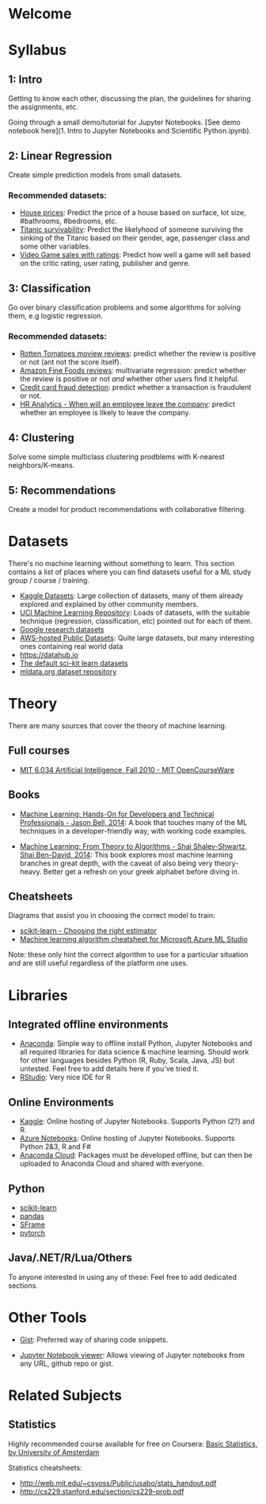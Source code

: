 # Welcome

# Syllabus

## 1: Intro

Getting to know each other, discussing the plan, the guidelines for sharing the assignments, etc.

Going through a small demo/tutorial for Jupyter Notebooks. [See demo notebook here](1. Intro to Jupyter Notebooks and Scientific Python.ipynb).


## 2: Linear Regression

Create simple prediction models from small datasets.

### Recommended datasets: 
* [House prices](https://www.kaggle.com/c/house-prices-advanced-regression-techniques/data): Predict the price of a house based on surface, lot size, #bathrooms, #bedrooms, etc.
* [Titanic survivability](https://www.kaggle.com/c/titanic): Predict the likelyhood of someone surviving the sinking of the Titanic based on their gender, age, passenger class and some other variables.
* [Video Game sales with ratings](https://www.kaggle.com/rush4ratio/video-game-sales-with-ratings): Predict how well a game will sell based on the critic rating, user rating, publisher and genre.

## 3: Classification

Go over binary classification problems and some algorithms for solving them, e.g logistic regression.

### Recommended datasets:

* [Rotten Tomatoes moview reviews](https://www.kaggle.com/c/sentiment-analysis-on-movie-reviews): predict whether the review is positive or not (ant not the score itself).
* [Amazon Fine Foods reviews](http://snap.stanford.edu/data/web-FineFoods.html): multivariate regression: predict whether the review is positive or not *and* whether other users find it helpful.
* [Credit card fraud detection](https://www.kaggle.com/dalpozz/creditcardfraud): predict whether a transaction is fraudulent or not.
* [HR Analytics - When will an employee leave the company](https://www.kaggle.com/ludobenistant/hr-analytics): predict whether an employee is likely to leave the company.


## 4: Clustering

Solve some simple multiclass clustering prodblems with K-nearest neighbors/K-means.


## 5: Recommendations

Create a model for product recommendations with collaborative filtering.


# Datasets

There's no machine learning without something to learn. This section contains a list of places where you can find datasets useful for a ML study group / course / training.

* [Kaggle Datasets](https://www.kaggle.com/datasets): Large collection of datasets, many of them already explored and explained by other community members.
* [UCI Machine Learning Repository](https://archive.ics.uci.edu/ml/datasets.html): Loads of datasets, with the suitable technique (regression, classification, etc) pointed out for each of them.
* [Google research datasets](https://research.google.com/research-outreach.html#/research-outreach/research-datasets)
* [AWS-hosted Public Datasets](https://aws.amazon.com/public-datasets/): Quite large datasets, but many interesting ones containing real world data
* https://datahub.io
* [The default sci-kit learn datasets](http://scikit-learn.org/stable/datasets/)
* [mldata.org dataset repository](http://mldata.org/repository/data/)

# Theory

There are many sources that cover the theory of machine learning. 

## Full courses

* [MIT 6.034 Artificial Intelligence, Fall 2010 - MIT OpenCourseWare](https://www.youtube.com/playlist?list=PLUl4u3cNGP63gFHB6xb-kVBiQHYe_4hSi)

## Books

* [Machine Learning: Hands-On for Developers and Technical Professionals - Jason Bell, 2014](https://www.amazon.de/gp/product/1118889061/ref=oh_aui_detailpage_o02_s01?ie=UTF8&psc=1): A book that touches many of the ML techniques in a developer-friendly way, with working code examples.

* [Machine Learning: From Theory to Algorithms - Shai Shalev-Shwartz, Shai Ben-David, 2014](https://www.amazon.de/gp/product/1107057132/ref=oh_aui_detailpage_o02_s00?ie=UTF8&psc=1): This book explores most machine learning branches in great depth, with the caveat of also being very theory-heavy. Better get a refresh on your greek alphabet before diving in. 


## Cheatsheets

Diagrams that assist you in choosing the correct model to train:
* [scikit-learn - Choosing the right estimator](http://scikit-learn.org/stable/tutorial/machine_learning_map/)
* [Machine learning algorithm cheatsheet for Microsoft Azure ML Studio](https://docs.microsoft.com/en-us/azure/machine-learning/machine-learning-algorithm-cheat-sheet)

Note: these only hint the correct algorithm to use for a particular situation and are still useful regardless of the platform one uses.

# Libraries

## Integrated offline environments

* [Anaconda](https://anaconda.org): Simple way to offline install Python, Jupyter Notebooks and all required libraries for data science & machine learning. Should work for other languages besides Python (R, Ruby, Scala, Java, JS) but untested. Feel free to add details here if you've tried it.
* [RStudio](https://www.rstudio.com): Very nice IDE for R

## Online Environments

* [Kaggle](http://kaggle.com/): Online hosting of Jupyter Notebooks. Supports Python (2?) and R.
* [Azure Notebooks](https://notebooks.azure.com/): Online hosting of Jupyter Notebooks. Supports Python 2&3, R and F#
* [Anaconda Cloud](https://ananconda.org): Packages must be developed offline, but can then be uploaded to Anaconda Cloud and shared with everyone.

## Python

* [scikit-learn](http://scikit-learn.org/stable/)
* [pandas](http://pandas.pydata.org/)
* [SFrame](https://github.com/turi-code/SFrame)
* [pytorch](https://github.com/hughperkins/pytorch)

## Java/.NET/R/Lua/Others

To anyone interested in using any of these: Feel free to add dedicated sections.


# Other Tools

* [Gist](https://gist.github.com): Preferred way of sharing code snippets.

* [Jupyter Notebook viewer](http://nbviewer.jupyter.org): Allows viewing of Jupyter notebooks from any URL, github repo or gist.

# Related Subjects

## Statistics

Highly recommended course available for free on Coursera: [Basic Statistics, by University of Amsterdam](https://www.coursera.org/learn/basic-statistics/home/welcome)

Statistics cheatsheets:
* http://web.mit.edu/~csvoss/Public/usabo/stats_handout.pdf
* http://cs229.stanford.edu/section/cs229-prob.pdf

